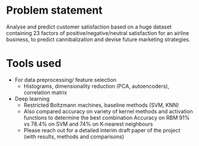 # Problem statement
Analyse and predict customer satisfaction based on a huge dataset containing 23 factors of positive/negative/neutral satisfaction for an airline business, to predict cannibalization and devise future marketing strategies. 
# Tools used
- For data preprocessing/ feature selection
  * Histograms, dimensionality reduction (PCA, autoencoders), correlation matrix
- Deep learning
  * Restricted Boltzmann machines, baseline methods (SVM, KNN)
  * Also compared accuracy on variety of kernel methods and activation functions to determine the best combination
  Accuracy on RBM 91% vs 78.4% on SVM and 74% on K-nearest neighbours
  * Please reach out for a detailed interim draft paper of the project (with results, methods and comparisons)
